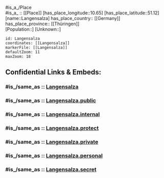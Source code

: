 ﻿---
confidential: public
isDeleted: false
location:
- 51.12
- 10.65
mapmarker: city
mapzoom:
- 7
- 12
SpocWebEntityId: 31830
tags:
- geo/City
type: City
---

#is_a_/Place  
#is_a_ :: [[Place]] 
[has_place_longitude::10.65] 
[has_place_latitude::51.12] 
[name::Langensalza] 
has_place_country:: [[Germany]]  
has_place_province:: [[Thüringen]]  
[Population::] 
[Unknown::] 


```leaflet
id: Langensalza
coordinates: [[Langensalza]] 
markerFile: [[Langensalza]] 
defaultZoom: 11 
maxZoom: 18
```


## Confidential Links & Embeds: 

### #is_/same_as :: [Langensalza](/_Standards/Earth/Continent/Europe/Europe~Central/Germany/Germany~East/Thüringen/counties~TH/Unstrut-Hainich-Kreis/cities~Unstrut-Hainich/Bad_Langensalza/City/Langensalza.md) 

### #is_/same_as :: [Langensalza.public](/_public/Earth/Continent/Europe/Europe~Central/Germany/Germany~East/Thüringen/counties~TH/Unstrut-Hainich-Kreis/cities~Unstrut-Hainich/Bad_Langensalza/City/Langensalza.public.md) 

### #is_/same_as :: [Langensalza.internal](/_internal/Earth/Continent/Europe/Europe~Central/Germany/Germany~East/Thüringen/counties~TH/Unstrut-Hainich-Kreis/cities~Unstrut-Hainich/Bad_Langensalza/City/Langensalza.internal.md) 

### #is_/same_as :: [Langensalza.protect](/_protect/Earth/Continent/Europe/Europe~Central/Germany/Germany~East/Thüringen/counties~TH/Unstrut-Hainich-Kreis/cities~Unstrut-Hainich/Bad_Langensalza/City/Langensalza.protect.md) 

### #is_/same_as :: [Langensalza.private](/_private/Earth/Continent/Europe/Europe~Central/Germany/Germany~East/Thüringen/counties~TH/Unstrut-Hainich-Kreis/cities~Unstrut-Hainich/Bad_Langensalza/City/Langensalza.private.md) 

### #is_/same_as :: [Langensalza.personal](/_personal/Earth/Continent/Europe/Europe~Central/Germany/Germany~East/Thüringen/counties~TH/Unstrut-Hainich-Kreis/cities~Unstrut-Hainich/Bad_Langensalza/City/Langensalza.personal.md) 

### #is_/same_as :: [Langensalza.secret](/_secret/Earth/Continent/Europe/Europe~Central/Germany/Germany~East/Thüringen/counties~TH/Unstrut-Hainich-Kreis/cities~Unstrut-Hainich/Bad_Langensalza/City/Langensalza.secret.md)

